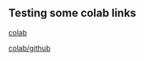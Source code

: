 Testing some colab links
------------------------

[colab](http://colab.research.google.com)

[colab/github](http://colab.research.google.com/github/)